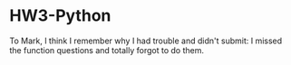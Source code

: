 # HW3-Python
To Mark, I think I remember why I had trouble and didn't submit: I missed the function questions and totally forgot to do them.
